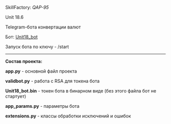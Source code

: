 SkillFactory: _QAP-95_

Unit 18.6

Telegram-бота конвертации валют

Бот: [Unit18_bot](https://t.me/Unit18_bot)

Запуск бота по ключу - /start

--------

**Состав проекта:**

**app.py** - основной файл проекта

**validbot.py** - работа с RSA для токена бота

**Unit18_bot.bin** - токен бота в бинарном виде (без этого файла бот не стартует)

**app_params.py** - параметры бота

**extensions.py** - классы обработки исключений и ошибок